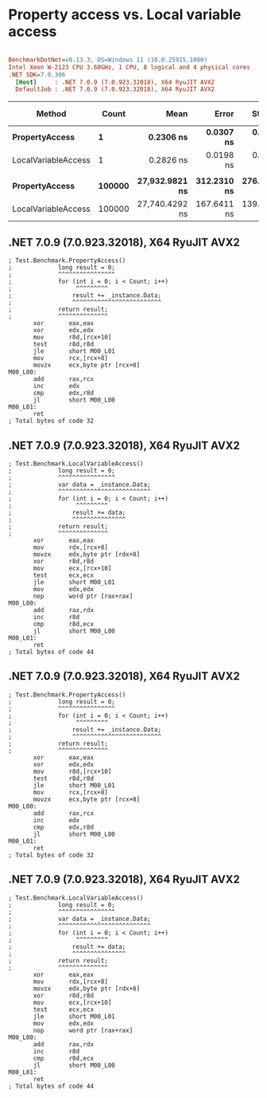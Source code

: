 # Property access vs. Local variable access

``` ini

BenchmarkDotNet=v0.13.3, OS=Windows 11 (10.0.25915.1000)
Intel Xeon W-2123 CPU 3.60GHz, 1 CPU, 8 logical and 4 physical cores
.NET SDK=7.0.306
  [Host]     : .NET 7.0.9 (7.0.923.32018), X64 RyuJIT AVX2
  DefaultJob : .NET 7.0.9 (7.0.923.32018), X64 RyuJIT AVX2


```
|              Method |  Count |           Mean |       Error |      StdDev | Ratio | RatioSD | Code Size |
|-------------------- |------- |---------------:|------------:|------------:|------:|--------:|----------:|
|      **PropertyAccess** |      **1** |      **0.2306 ns** |   **0.0307 ns** |   **0.0354 ns** |  **0.83** |    **0.16** |      **32 B** |
| LocalVariableAccess |      1 |      0.2826 ns |   0.0198 ns |   0.0185 ns |  1.00 |    0.00 |      44 B |
|                     |        |                |             |             |       |         |           |
|      **PropertyAccess** | **100000** | **27,932.9821 ns** | **312.2310 ns** | **276.7847 ns** |  **1.01** |    **0.01** |      **32 B** |
| LocalVariableAccess | 100000 | 27,740.4292 ns | 167.6411 ns | 139.9879 ns |  1.00 |    0.00 |      44 B |


## .NET 7.0.9 (7.0.923.32018), X64 RyuJIT AVX2
```assembly
; Test.Benchmark.PropertyAccess()
;             long result = 0;
;             ^^^^^^^^^^^^^^^^
;             for (int i = 0; i < Count; i++)
;                  ^^^^^^^^^
;                 result += _instance.Data;
;                 ^^^^^^^^^^^^^^^^^^^^^^^^^
;             return result;
;             ^^^^^^^^^^^^^^
       xor       eax,eax
       xor       edx,edx
       mov       r8d,[rcx+10]
       test      r8d,r8d
       jle       short M00_L01
       mov       rcx,[rcx+8]
       movzx     ecx,byte ptr [rcx+8]
M00_L00:
       add       rax,rcx
       inc       edx
       cmp       edx,r8d
       jl        short M00_L00
M00_L01:
       ret
; Total bytes of code 32
```

## .NET 7.0.9 (7.0.923.32018), X64 RyuJIT AVX2
```assembly
; Test.Benchmark.LocalVariableAccess()
;             long result = 0;
;             ^^^^^^^^^^^^^^^^
;             var data = _instance.Data;
;             ^^^^^^^^^^^^^^^^^^^^^^^^^^
;             for (int i = 0; i < Count; i++)
;                  ^^^^^^^^^
;                 result += data;
;                 ^^^^^^^^^^^^^^^
;             return result;
;             ^^^^^^^^^^^^^^
       xor       eax,eax
       mov       rdx,[rcx+8]
       movzx     edx,byte ptr [rdx+8]
       xor       r8d,r8d
       mov       ecx,[rcx+10]
       test      ecx,ecx
       jle       short M00_L01
       mov       edx,edx
       nop       word ptr [rax+rax]
M00_L00:
       add       rax,rdx
       inc       r8d
       cmp       r8d,ecx
       jl        short M00_L00
M00_L01:
       ret
; Total bytes of code 44
```

## .NET 7.0.9 (7.0.923.32018), X64 RyuJIT AVX2
```assembly
; Test.Benchmark.PropertyAccess()
;             long result = 0;
;             ^^^^^^^^^^^^^^^^
;             for (int i = 0; i < Count; i++)
;                  ^^^^^^^^^
;                 result += _instance.Data;
;                 ^^^^^^^^^^^^^^^^^^^^^^^^^
;             return result;
;             ^^^^^^^^^^^^^^
       xor       eax,eax
       xor       edx,edx
       mov       r8d,[rcx+10]
       test      r8d,r8d
       jle       short M00_L01
       mov       rcx,[rcx+8]
       movzx     ecx,byte ptr [rcx+8]
M00_L00:
       add       rax,rcx
       inc       edx
       cmp       edx,r8d
       jl        short M00_L00
M00_L01:
       ret
; Total bytes of code 32
```

## .NET 7.0.9 (7.0.923.32018), X64 RyuJIT AVX2
```assembly
; Test.Benchmark.LocalVariableAccess()
;             long result = 0;
;             ^^^^^^^^^^^^^^^^
;             var data = _instance.Data;
;             ^^^^^^^^^^^^^^^^^^^^^^^^^^
;             for (int i = 0; i < Count; i++)
;                  ^^^^^^^^^
;                 result += data;
;                 ^^^^^^^^^^^^^^^
;             return result;
;             ^^^^^^^^^^^^^^
       xor       eax,eax
       mov       rdx,[rcx+8]
       movzx     edx,byte ptr [rdx+8]
       xor       r8d,r8d
       mov       ecx,[rcx+10]
       test      ecx,ecx
       jle       short M00_L01
       mov       edx,edx
       nop       word ptr [rax+rax]
M00_L00:
       add       rax,rdx
       inc       r8d
       cmp       r8d,ecx
       jl        short M00_L00
M00_L01:
       ret
; Total bytes of code 44
```

